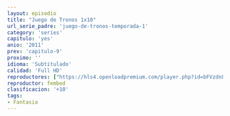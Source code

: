 ```yaml
---
layout: episodio
title: "Juego de Tronos 1x10"
url_serie_padre: 'juego-de-tronos-temporada-1'
category: 'series'
capitulo: 'yes'
anio: '2011'
prev: 'capitulo-9'
proximo: ''
idioma: 'Subtitulado'
calidad: 'Full HD'
reproductores: ["https://hls4.openloadpremium.com/player.php?id=bFVzdnFtbTRVZFI2TjFYc0dKMkJ6cnBWMHYrQXdac2RkL0VkNHlDMGsyMjVxcjFWY2xlVHFOaDhjUEdzbHp1SW0zNnUxTTMvajUySVMwVHpweS93SWc9PQ&sub=https://sub.cuevana2.io/vtt-sub/sub7/Game.Of.Thrones.S01E10.vtt"]
reproductor: fembed
clasificacion: '+10'
tags:
- Fantasia
---
```












